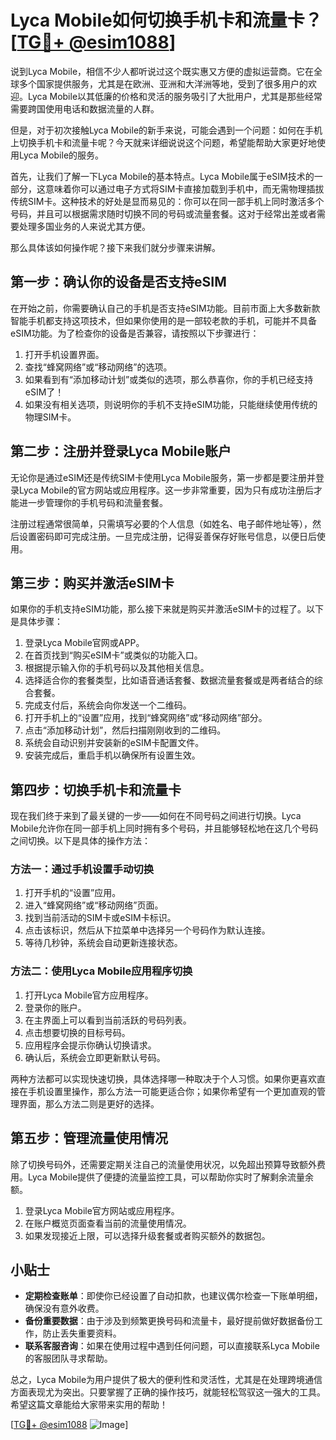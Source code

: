 # Lyca Mobile如何切换手机卡和流量卡？[[TG💪+ @esim1088](https://t.me/s/esim1088)]

说到Lyca Mobile，相信不少人都听说过这个既实惠又方便的虚拟运营商。它在全球多个国家提供服务，尤其是在欧洲、亚洲和大洋洲等地，受到了很多用户的欢迎。Lyca Mobile以其低廉的价格和灵活的服务吸引了大批用户，尤其是那些经常需要跨国使用电话和数据流量的人群。

但是，对于初次接触Lyca Mobile的新手来说，可能会遇到一个问题：如何在手机上切换手机卡和流量卡呢？今天就来详细说说这个问题，希望能帮助大家更好地使用Lyca Mobile的服务。

首先，让我们了解一下Lyca Mobile的基本特点。Lyca Mobile属于eSIM技术的一部分，这意味着你可以通过电子方式将SIM卡直接加载到手机中，而无需物理插拔传统SIM卡。这种技术的好处是显而易见的：你可以在同一部手机上同时激活多个号码，并且可以根据需求随时切换不同的号码或流量套餐。这对于经常出差或者需要处理多国业务的人来说尤其方便。

那么具体该如何操作呢？接下来我们就分步骤来讲解。

## 第一步：确认你的设备是否支持eSIM

在开始之前，你需要确认自己的手机是否支持eSIM功能。目前市面上大多数新款智能手机都支持这项技术，但如果你使用的是一部较老款的手机，可能并不具备eSIM功能。为了检查你的设备是否兼容，请按照以下步骤进行：

1. 打开手机设置界面。
2. 查找“蜂窝网络”或“移动网络”的选项。
3. 如果看到有“添加移动计划”或类似的选项，那么恭喜你，你的手机已经支持eSIM了！
4. 如果没有相关选项，则说明你的手机不支持eSIM功能，只能继续使用传统的物理SIM卡。

## 第二步：注册并登录Lyca Mobile账户

无论你是通过eSIM还是传统SIM卡使用Lyca Mobile服务，第一步都是要注册并登录Lyca Mobile的官方网站或应用程序。这一步非常重要，因为只有成功注册后才能进一步管理你的手机号码和流量套餐。

注册过程通常很简单，只需填写必要的个人信息（如姓名、电子邮件地址等），然后设置密码即可完成注册。一旦完成注册，记得妥善保存好账号信息，以便日后使用。

## 第三步：购买并激活eSIM卡

如果你的手机支持eSIM功能，那么接下来就是购买并激活eSIM卡的过程了。以下是具体步骤：

1. 登录Lyca Mobile官网或APP。
2. 在首页找到“购买eSIM卡”或类似的功能入口。
3. 根据提示输入你的手机号码以及其他相关信息。
4. 选择适合你的套餐类型，比如语音通话套餐、数据流量套餐或是两者结合的综合套餐。
5. 完成支付后，系统会向你发送一个二维码。
6. 打开手机上的“设置”应用，找到“蜂窝网络”或“移动网络”部分。
7. 点击“添加移动计划”，然后扫描刚刚收到的二维码。
8. 系统会自动识别并安装新的eSIM卡配置文件。
9. 安装完成后，重启手机以确保所有设置生效。

## 第四步：切换手机卡和流量卡

现在我们终于来到了最关键的一步——如何在不同号码之间进行切换。Lyca Mobile允许你在同一部手机上同时拥有多个号码，并且能够轻松地在这几个号码之间切换。以下是具体的操作方法：

### 方法一：通过手机设置手动切换

1. 打开手机的“设置”应用。
2. 进入“蜂窝网络”或“移动网络”页面。
3. 找到当前活动的SIM卡或eSIM卡标识。
4. 点击该标识，然后从下拉菜单中选择另一个号码作为默认连接。
5. 等待几秒钟，系统会自动更新连接状态。

### 方法二：使用Lyca Mobile应用程序切换

1. 打开Lyca Mobile官方应用程序。
2. 登录你的账户。
3. 在主界面上可以看到当前活跃的号码列表。
4. 点击想要切换的目标号码。
5. 应用程序会提示你确认切换请求。
6. 确认后，系统会立即更新默认号码。

两种方法都可以实现快速切换，具体选择哪一种取决于个人习惯。如果你更喜欢直接在手机设置里操作，那么方法一可能更适合你；如果你希望有一个更加直观的管理界面，那么方法二则是更好的选择。

## 第五步：管理流量使用情况

除了切换号码外，还需要定期关注自己的流量使用状况，以免超出预算导致额外费用。Lyca Mobile提供了便捷的流量监控工具，可以帮助你实时了解剩余流量余额。

1. 登录Lyca Mobile官方网站或应用程序。
2. 在账户概览页面查看当前的流量使用情况。
3. 如果发现接近上限，可以选择升级套餐或者购买额外的数据包。

## 小贴士

- **定期检查账单**：即使你已经设置了自动扣款，也建议偶尔检查一下账单明细，确保没有意外收费。
- **备份重要数据**：由于涉及到频繁更换号码和流量卡，最好提前做好数据备份工作，防止丢失重要资料。
- **联系客服咨询**：如果在使用过程中遇到任何问题，可以直接联系Lyca Mobile的客服团队寻求帮助。

总之，Lyca Mobile为用户提供了极大的便利性和灵活性，尤其是在处理跨境通信方面表现尤为突出。只要掌握了正确的操作技巧，就能轻松驾驭这一强大的工具。希望这篇文章能给大家带来实用的帮助！

[[TG💪+ @esim1088](https://t.me/s/esim1088) ![Image](https://i.postimg.cc/4NQfJmqS/Snipaste-2025-05-13-00-14-12.png)]